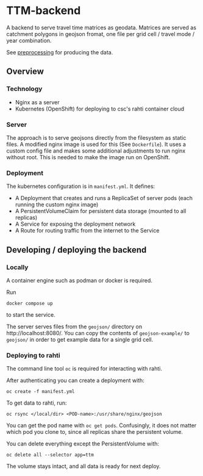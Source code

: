# TTM-backend
A backend to serve travel time matrices as geodata.
Matrices are served as catchment polygons in geojson fromat,
one file per grid cell / travel mode / year combination.

See [preprocessing](https://github.com/DigitalGeographyLab/travel-time-matrix-visualisation-preprocessing)
for producing the data.

## Overview
### Technology
- Nginx as a server
- Kubernetes (OpenShift) for deploying to csc's rahti container cloud

### Server
The approach is to serve geojsons directly from the filesystem as static files.
A modified nginx image is used for this (See `Dockerfile`).
It uses a custom config file
and makes some additional adjustments to run nginx without root.
This is needed to make the image run on OpenShift.

### Deployment
The kubernetes configuration is in `manifest.yml`.
It defines:
- A Deployment that creates and runs a ReplicaSet of server pods
(each running the custom nginx image)
- A PersistentVolumeClaim for persistent data storage
(mounted to all replicas)
- A Service for exposing the deployment network
- A Route for routing traffic from the internet to the Service

## Developing / deploying the backend
### Locally
A container engine such as podman or docker is required.

Run
```console
docker compose up
```
to start the service.

The server serves files from the `geojson/` directory on http://localhost:8080/.
You can copy the contents of `geojson-example/` to `geojson/`
in order to get example data for a single grid cell.

### Deploying to rahti
The command line tool `oc` is required for interacting with rahti.

After authenticating you can create a deployment with:
```console
oc create -f manifest.yml
```

To get data to rahti, run:
```console
oc rsync </local/dir> <POD-name>:/usr/share/nginx/geojson
```

You can get the pod name with `oc get pods`.
Confusingly, it does not matter which pod you clone to,
since all replicas share the persistent volume.

You can delete everything except the PersistentVolume with:
```console
oc delete all --selector app=ttm
```

The volume stays intact, and all data is ready for next deploy.
